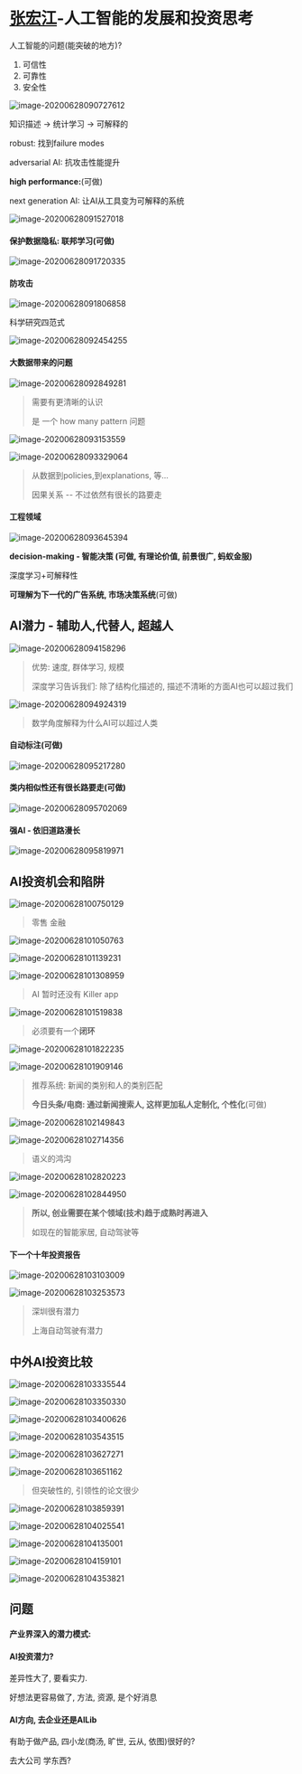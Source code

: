# [张宏江](/img/in-post/20_07/image-20200628090727612.png)-人工智能的发展和投资思考

人工智能的问题(能突破的地方)?

1. 可信性
2. 可靠性
3. 安全性

![image-20200628090727612](/img/in-post/20_07/image-20200628090727612.png)

知识描述 → 统计学习 → 可解释的

robust: 找到failure modes

adversarial AI: 抗攻击性能提升

**high performance:**(可做)

next generation AI: 让AI从工具变为可解释的系统

![image-20200628091527018](/img/in-post/20_07/image-20200628091527018.png)

#### 保护数据隐私: 联邦学习(可做)

![image-20200628091720335](/img/in-post/20_07/image-20200628091720335.png)

#### 防攻击

![image-20200628091806858](/img/in-post/20_07/image-20200628091806858.png)

科学研究四范式

![image-20200628092454255](/img/in-post/20_07/image-20200628092454255.png)

#### 大数据带来的问题

![image-20200628092849281](/img/in-post/20_07/image-20200628092849281.png)

> 需要有更清晰的认识
>
> 是 一个 how many pattern 问题

![image-20200628093153559](/img/in-post/20_07/image-20200628093153559.png)

![image-20200628093329064](/img/in-post/20_07/image-20200628093329064.png)

> 从数据到policies,到explanations, 等...
>
> 因果关系 -- 不过依然有很长的路要走

#### 工程领域

![image-20200628093645394](/img/in-post/20_07/image-20200628093645394.png)

**decision-making - 智能决策 (可做, 有理论价值, 前景很广, 蚂蚁金服)**

深度学习+可解释性

**可理解为下一代的广告系统, 市场决策系统**(可做)

## AI潜力 - 辅助人,代替人, 超越人

![image-20200628094158296](/img/in-post/20_07/image-20200628094158296.png)

> 优势: 速度, 群体学习, 规模
>
> 深度学习告诉我们: 除了结构化描述的, 描述不清晰的方面AI也可以超过我们

![image-20200628094924319](/img/in-post/20_07/image-20200628094924319.png)

>数学角度解释为什么AI可以超过人类

#### 自动标注(可做)

![image-20200628095217280](/img/in-post/20_07/image-20200628095217280.png)

#### 类内相似性还有很长路要走(可做)

![image-20200628095702069](/img/in-post/20_07/image-20200628095702069.png)

#### 强AI - 依旧道路漫长

![image-20200628095819971](/img/in-post/20_07/image-20200628095819971.png)

## AI投资机会和陷阱

![image-20200628100750129](/img/in-post/20_07/image-20200628100750129.png)

> 零售 金融 

![image-20200628101050763](/img/in-post/20_07/image-20200628101050763.png)

![image-20200628101139231](/img/in-post/20_07/image-20200628101139231.png)

![image-20200628101308959](/img/in-post/20_07/image-20200628101308959.png)

> AI 暂时还没有 Killer app

![image-20200628101519838](/img/in-post/20_07/image-20200628101519838.png)

> 必须要有一个**闭环**

![image-20200628101822235](/img/in-post/20_07/image-20200628101822235.png)

![image-20200628101909146](/img/in-post/20_07/image-20200628101909146.png)

> 推荐系统: 新闻的类别和人的类别匹配
>
> **今日头条/电商: 通过新闻搜索人, 这样更加私人定制化, 个性化**(可做)

![image-20200628102149843](/img/in-post/20_07/image-20200628102149843.png)

![image-20200628102714356](/img/in-post/20_07/image-20200628102714356.png)

> 语义的鸿沟

![image-20200628102820223](/img/in-post/20_07/image-20200628102820223.png)

![image-20200628102844950](/img/in-post/20_07/image-20200628102844950.png)

> **所以, 创业需要在某个领域(技术)趋于成熟时再进入**
>
> 如现在的智能家居, 自动驾驶等

#### 下一个十年投资报告

![image-20200628103103009](/img/in-post/20_07/image-20200628103103009.png)

![image-20200628103253573](/img/in-post/20_07/image-20200628103253573.png)

> 深圳很有潜力
>
> 上海自动驾驶有潜力

## 中外AI投资比较

![image-20200628103335544](/img/in-post/20_07/image-20200628103335544.png)

![image-20200628103350330](/img/in-post/20_07/image-20200628103350330.png)

![image-20200628103400626](/img/in-post/20_07/image-20200628103400626.png)

![image-20200628103543515](/img/in-post/20_07/image-20200628103543515.png)

![image-20200628103627271](/img/in-post/20_07/image-20200628103627271.png)

![image-20200628103651162](/img/in-post/20_07/image-20200628103651162.png)

> 但突破性的, 引领性的论文很少

![image-20200628103859391](/img/in-post/20_07/image-20200628103859391.png)

![image-20200628104025541](/img/in-post/20_07/image-20200628104025541.png)

![image-20200628104135001](/img/in-post/20_07/image-20200628104135001.png)

![image-20200628104159101](/img/in-post/20_07/image-20200628104159101.png)

![image-20200628104353821](/img/in-post/20_07/image-20200628104353821.png)

## 问题

#### 产业界深入的潜力模式:

#### AI投资潜力?

差异性大了, 要看实力.

好想法更容易做了, 方法, 资源, 是个好消息

#### AI方向, 去企业还是AILib

有助于做产品, 四小龙(商汤, 旷世, 云从, 依图)很好的?

去大公司 学东西?







